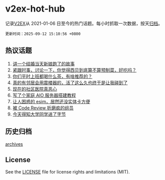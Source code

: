 # v2ex-hot-hub

 记录[V2EX](https://www.v2ex.com/)从 2021-01-06 日至今的热门话题。每小时抓取一次数据，按天[归档](archives)。

`更新时间：2025-09-12 15:10:56 +0800`

## 热议话题

1. [讲一个结婚当天新娘跑了的故事](https://www.v2ex.com/t/1158732)
1. [紧跟时事，讨论一下，你觉得西贝到底算不算预制菜，好吃吗？](https://www.v2ex.com/t/1158734)
1. [你们平时上班都喝什么茶，有啥推荐的？](https://www.v2ex.com/t/1158704)
1. [真的有邻居会用震楼器的，活了这么久也终于是让我碰到了](https://www.v2ex.com/t/1158687)
1. [现在的社区医院真恶心](https://www.v2ex.com/t/1158683)
1. [写了个家庭 AIO 服务器搭建教程](https://www.v2ex.com/t/1158660)
1. [让人困惑的 esim，居然还没实体卡方便](https://www.v2ex.com/t/1158701)
1. [被 Code Review 折磨疯的组员](https://www.v2ex.com/t/1158605)
1. [今天得知大学同学进了字节](https://www.v2ex.com/t/1158658)

## 历史归档

[archives](archives)

## License

See the [LICENSE](LICENSE) file for license rights and limitations (MIT).
